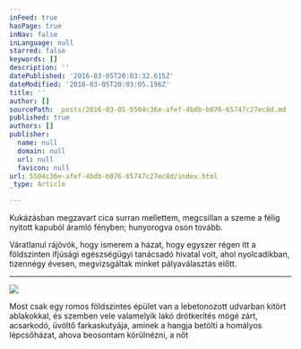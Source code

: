 ```yaml
---
inFeed: true
hasPage: true
inNav: false
inLanguage: null
starred: false
keywords: []
description: ''
datePublished: '2016-03-05T20:03:32.615Z'
dateModified: '2016-03-05T20:03:05.196Z'
title: ''
author: []
sourcePath: _posts/2016-03-05-5504c36e-afef-4bdb-b076-65747c27ec8d.md
published: true
authors: []
publisher:
  name: null
  domain: null
  url: null
  favicon: null
url: 5504c36e-afef-4bdb-b076-65747c27ec8d/index.html
_type: Article

---
```

Kukázásban megzavart cica surran mellettem, megcsillan a szeme a félig nyitott kapuból áramló fényben; hunyorogva oson tovább. 

Váratlanul rájövök, hogy ismerem a házat, hogy egyszer régen itt a földszinten ifjúsági egészségügyi tanácsadó hivatal volt, ahol nyolcadikban, tizennégy évesen, megvizsgáltak minket pályaválasztás előtt. 

****
![](https://the-grid-user-content.s3-us-west-2.amazonaws.com/5f1534b4-5dd9-4f95-bfef-0290b5fcafa3.jpg)

Most csak egy romos földszintes épület van a lebetonozott udvarban kitört ablakokkal, és szemben vele valamelyik lakó drótkerítés mögé zárt, acsarkodó, üvöltő farkaskutyája, aminek a hangja betölti a homályos lépcsőházat, ahova beosontam körülnézni, a nőt